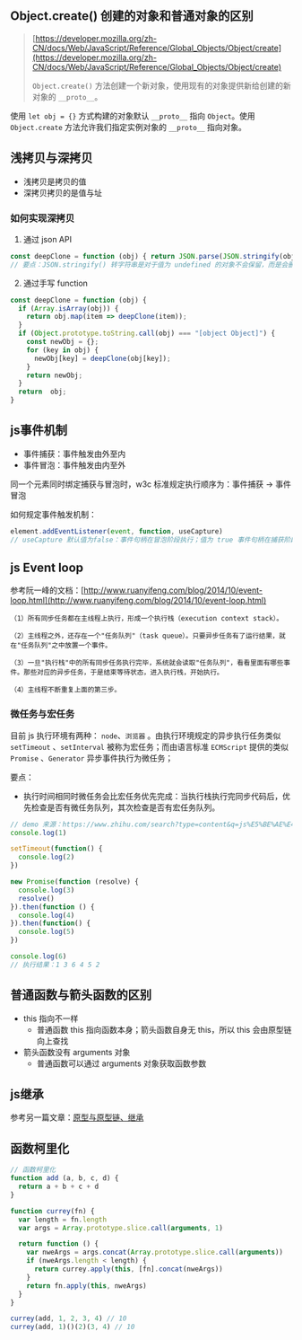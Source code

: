 ## Object.create() 创建的对象和普通对象的区别

> [https://developer.mozilla.org/zh-CN/docs/Web/JavaScript/Reference/Global_Objects/Object/create](https://developer.mozilla.org/zh-CN/docs/Web/JavaScript/Reference/Global_Objects/Object/create)
>
> `Object.create()` 方法创建一个新对象，使用现有的对象提供新给创建的新对象的 `__proto__`。

使用 `let obj = {}` 方式构建的对象默认 `__proto__` 指向 `Object`。使用 `Object.create` 方法允许我们指定实例对象的 `__proto__` 指向对象。 

## 浅拷贝与深拷贝

- 浅拷贝是拷贝的值
- 深拷贝拷贝的是值与址

### 如何实现深拷贝

1. 通过 json API

~~~javascript
const deepClone = function (obj) { return JSON.parse(JSON.stringify(obj))) };
// 要点：JSON.stringify() 转字符串是对于值为 undefined 的对象不会保留，而是会删除这个键值对
~~~

2. 通过手写 function

~~~javascript
const deepClone = function (obj) {
  if (Array.isArray(obj)) {
    return obj.map(item => deepClone(item));
  }
  if (Object.prototype.toString.call(obj) === "[object Object]") {
    const newObj = {};
    for (key in obj) {
      newObj[key] = deepClone(obj[key]);
    }
    return newObj;
  }
  return  obj;
}
~~~

## js事件机制

- 事件捕获：事件触发由外至内
- 事件冒泡：事件触发由内至外

同一个元素同时绑定捕获与冒泡时，w3c 标准规定执行顺序为：事件捕获 -> 事件冒泡

如何规定事件触发机制：

~~~javascript
element.addEventListener(event, function, useCapture)
// useCapture 默认值为false：事件句柄在冒泡阶段执行；值为 true 事件句柄在捕获阶段执行
~~~

## js Event loop

参考阮一峰的文档：[http://www.ruanyifeng.com/blog/2014/10/event-loop.html](http://www.ruanyifeng.com/blog/2014/10/event-loop.html) 

~~~
（1）所有同步任务都在主线程上执行，形成一个执行栈（execution context stack）。

（2）主线程之外，还存在一个"任务队列"（task queue）。只要异步任务有了运行结果，就在"任务队列"之中放置一个事件。

（3）一旦"执行栈"中的所有同步任务执行完毕，系统就会读取"任务队列"，看看里面有哪些事件。那些对应的异步任务，于是结束等待状态，进入执行栈，开始执行。

（4）主线程不断重复上面的第三步。
~~~

### 微任务与宏任务

目前 js 执行环境有两种： `node`、`浏览器` 。由执行环境规定的异步执行任务类似 `setTimeout` 、`setInterval` 被称为宏任务；而由语言标准 `ECMScript` 提供的类似 `Promise` 、`Generator` 异步事件执行为微任务；

要点：

- 执行时间相同时微任务会比宏任务优先完成：当执行栈执行完同步代码后，优先检查是否有微任务队列，其次检查是否有宏任务队列。

~~~javascript
// demo 来源：https://www.zhihu.com/search?type=content&q=js%E5%BE%AE%E4%BB%BB%E5%8A%A1%E4%B8%8E%E5%AE%8F%E4%BB%BB%E5%8A%A1
console.log(1)

setTimeout(function() {
  console.log(2)
})

new Promise(function (resolve) {
  console.log(3)
  resolve()
}).then(function () {
  console.log(4)
}).then(function() {
  console.log(5)
})

console.log(6)
// 执行结果：1 3 6 4 5 2
~~~

## 普通函数与箭头函数的区别

- this 指向不一样
  - 普通函数 this 指向函数本身；箭头函数自身无 this，所以 this 会由原型链向上查找
- 箭头函数没有 arguments 对象
  - 普通函数可以通过 arguments 对象获取函数参数

## js继承

参考另一篇文章：[原型与原型链、继承](../JavaScript/01原型与原型链、继承#继承.md)

## 函数柯里化

~~~javascript
// 函数柯里化
function add (a, b, c, d) {
  return a + b + c + d
}

function currey(fn) {
  var length = fn.length
  var args = Array.prototype.slice.call(arguments, 1)

  return function () {
    var nweArgs = args.concat(Array.prototype.slice.call(arguments))
    if (nweArgs.length < length) {
      return currey.apply(this, [fn].concat(nweArgs))
    }
    return fn.apply(this, nweArgs)
  }
}

currey(add, 1, 2, 3, 4) // 10
currey(add, 1)()(2)(3, 4) // 10
~~~

